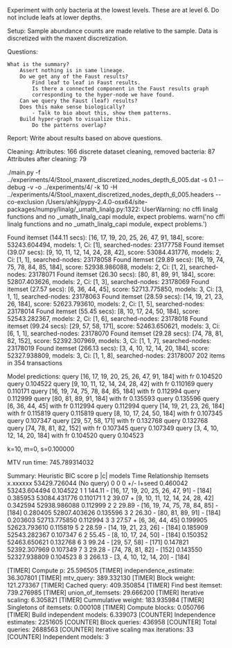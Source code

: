 Experiment with only bacteria at the lowest levels. These are at level 6. Do not include leafs at lower depths.


Setup:
    Sample abundance counts are made relative to the sample.
    Data is discretized with the maxent discretization.

Questions:

    What is the summary?
        Assert nothing is in same lineage.
        Do we get any of the Faust results?
            Find leaf to leaf in Faust results.
            Is there a connected component in the Faust results graph
            corresponding to the hyper-node we have found.
        Can we query the Faust (leaf) results?
        Does this make sense biologically?
            - Talk to bio about this, show them patterns.
        Build hyper-graph to visualize this.
            Do the patterns overlap?

Report:
    Write about results based on above questions.

Cleaning:
Attributes:  166
discrete dataset cleaning, removed bacteria:  87
Attributes after cleaning:  79

./main.py -f ../experiments/4/Stool_maxent_discretized_nodes_depth_6_005.dat -s 0.1 --debug -v -o ../experiments/4/ -k 10 -H ../experiments/4/Stool_maxent_discretized_nodes_depth_6_005.headers --co-exclusion
/Users/ahkj/pypy-2.4.0-osx64/site-packages/numpy/linalg/_umath_linalg.py:1322: UserWarning: no cffi linalg functions and no _umath_linalg_capi module, expect problems.
  warn('no cffi linalg functions and no _umath_linalg_capi module, expect problems.')



Found itemset (144.11 secs): [16, 17, 19, 20, 25, 26, 47, 91, 184], score: 53243.604494, models: 1, Ci: [1], searched-nodes: 23177758
Found itemset (39.07 secs): [9, 10, 11, 12, 14, 24, 28, 42], score: 53084.431776, models: 2, Ci: [1, 1], searched-nodes: 23178058
Found itemset (29.89 secs): [16, 19, 74, 75, 78, 84, 85, 184], score: 52938.986088, models: 2, Ci: [1, 2], searched-nodes: 23178071
Found itemset (26.30 secs): [80, 81, 89, 91, 184], score: 52807.403626, models: 2, Ci: [1, 3], searched-nodes: 23178069
Found itemset (27.57 secs): [6, 36, 44, 45], score: 52713.775850, models: 3, Ci: [3, 1, 1], searched-nodes: 23178063
Found itemset (28.59 secs): [14, 19, 21, 23, 26, 184], score: 52623.793610, models: 2, Ci: [1, 5], searched-nodes: 23178014
Found itemset (55.45 secs): [8, 10, 17, 24, 50, 184], score: 52543.282367, models: 2, Ci: [1, 6], searched-nodes: 23178018
Found itemset (99.24 secs): [29, 57, 58, 171], score: 52463.650621, models: 3, Ci: [6, 1, 1], searched-nodes: 23178070
Found itemset (29.28 secs): [74, 78, 81, 82, 152], score: 52392.307969, models: 3, Ci: [1, 1, 7], searched-nodes: 23178019
Found itemset (266.13 secs): [3, 4, 10, 12, 14, 20, 184], score: 52327.938809, models: 3, Ci: [1, 1, 8], searched-nodes: 23178007
202 items in 354 transactions

Model predictions:
query [16, 17, 19, 20, 25, 26, 47, 91, 184] with fr 0.104520 query 0.104522
query [9, 10, 11, 12, 14, 24, 28, 42] with fr 0.110169 query 0.110171
query [16, 19, 74, 75, 78, 84, 85, 184] with fr 0.112994 query 0.112999
query [80, 81, 89, 91, 184] with fr 0.135593 query 0.135596
query [6, 36, 44, 45] with fr 0.112994 query 0.112994
query [14, 19, 21, 23, 26, 184] with fr 0.115819 query 0.115819
query [8, 10, 17, 24, 50, 184] with fr 0.107345 query 0.107347
query [29, 57, 58, 171] with fr 0.132768 query 0.132768
query [74, 78, 81, 82, 152] with fr 0.107345 query 0.107349
query [3, 4, 10, 12, 14, 20, 184] with fr 0.104520 query 0.104523

k=10, m=0, s=0.100000

MTV run time:  745.789314032

Summary: 
Heuristic    BIC score   p       |c|     models  Time    Relationship    Itemsets
x.xxxxxx     53429.726044    (No query)      0   0   0   +/-         I+seed
0.460042     53243.604494    0.104522    1   1   144.11      -       [16, 17, 19, 20, 25, 26, 47, 91] - [184]
0.385953     53084.431776    0.110171    1   2   39.07   +       [9, 10, 11, 12, 14, 24, 28, 42]
0.342594     52938.986088    0.112999    2   2   29.89   -       [16, 19, 74, 75, 78, 84, 85] - [184]
0.280405     52807.403626    0.135596    3   2   26.30   -       [80, 81, 89, 91] - [184]
0.203603     52713.775850    0.112994    3   3   27.57   +       [6, 36, 44, 45]
0.199905     52623.793610    0.115819    5   2   28.59   -       [14, 19, 21, 23, 26] - [184]
0.185909     52543.282367    0.107347    6   2   55.45   -       [8, 10, 17, 24, 50] - [184]
0.150352     52463.650621    0.132768    6   3   99.24   -       [29, 57, 58] - [171]
0.147821     52392.307969    0.107349    7   3   29.28   -       [74, 78, 81, 82] - [152]
0.143550     52327.938809    0.104523    8   3   266.13      -       [3, 4, 10, 12, 14, 20] - [184]

[TIMER] Compute p: 25.596505
[TIMER] independence_estimate: 36.307801
[TIMER] mtv_query: 389.332130
[TIMER] Block weight: 121.273367
[TIMER] Cached query: 409.350854
[TIMER] Find best itemset: 739.276985
[TIMER] union_of_itemsets: 29.666200
[TIMER] Iterative scaling: 6.305821
[TIMER] Cummulative weight: 183.935984
[TIMER] Singletons of itemsets: 0.000108
[TIMER] Compute blocks: 0.050766
[TIMER] Build independent models: 6.339073
[COUNTER] Independence estimates: 2251605
[COUNTER] Block queries: 436958
[COUNTER] Total queries: 2688563
[COUNTER] Iterative scaling max iterations: 33
[COUNTER] Independent models: 3
